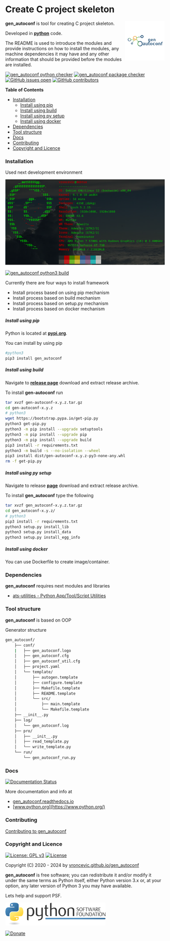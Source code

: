 # Create C project skeleton

<img align="right" src="https://raw.githubusercontent.com/vroncevic/gen_autoconf/dev/docs/gen_autoconf_logo.png" width="25%">

**gen_autoconf** is tool for creating C project skeleton.

Developed in **[python](https://www.python.org/)** code.

The README is used to introduce the modules and provide instructions on
how to install the modules, any machine dependencies it may have and any
other information that should be provided before the modules are installed.

[![gen_autoconf python checker](https://github.com/vroncevic/gen_autoconf/actions/workflows/gen_autoconf_python_checker.yml/badge.svg)](https://github.com/vroncevic/gen_autoconf/actions/workflows/gen_autoconf_python_checker.yml) [![gen_autoconf package checker](https://github.com/vroncevic/gen_autoconf/actions/workflows/gen_autoconf_package_checker.yml/badge.svg)](https://github.com/vroncevic/gen_autoconf/actions/workflows/gen_autoconf_package.yml) [![GitHub issues open](https://img.shields.io/github/issues/vroncevic/gen_autoconf.svg)](https://github.com/vroncevic/gen_autoconf/issues) [![GitHub contributors](https://img.shields.io/github/contributors/vroncevic/gen_autoconf.svg)](https://github.com/vroncevic/gen_autoconf/graphs/contributors)

<!-- START doctoc generated TOC please keep comment here to allow auto update -->
<!-- DON'T EDIT THIS SECTION, INSTEAD RE-RUN doctoc TO UPDATE -->
**Table of Contents**

- [Installation](#installation)
    - [Install using pip](#install-using-pip)
    - [Install using build](#install-using-build)
    - [Install using py setup](#install-using-py-setup)
    - [Install using docker](#install-using-docker)
- [Dependencies](#dependencies)
- [Tool structure](#tool-structure)
- [Docs](#docs)
- [Contributing](#contributing)
- [Copyright and Licence](#copyright-and-licence)

<!-- END doctoc generated TOC please keep comment here to allow auto update -->

### Installation

Used next development environment

![debian linux os](https://raw.githubusercontent.com/vroncevic/gen_autoconf/dev/docs/debtux.png)

[![gen_autoconf python3 build](https://github.com/vroncevic/gen_autoconf/actions/workflows/gen_autoconf_python3_build.yml/badge.svg)](https://github.com/vroncevic/gen_autoconf/actions/workflows/gen_autoconf_python3_build.yml)

Currently there are four ways to install framework
* Install process based on using pip mechanism
* Install process based on build mechanism
* Install process based on setup.py mechanism
* Install process based on docker mechanism

##### Install using pip

Python is located at **[pypi.org](https://pypi.org/project/gen_autoconf/)**.

You can install by using pip

```bash
#python3
pip3 install gen_autoconf
```

##### Install using build

Navigate to **[release page](https://github.com/vroncevic/gen_autoconf/releases)** download and extract release archive.

To install **gen-autoconf** run

```bash
tar xvzf gen-autoconf-x.y.z.tar.gz
cd gen-autoconf-x.y.z
# python3
wget https://bootstrap.pypa.io/get-pip.py
python3 get-pip.py 
python3 -m pip install --upgrade setuptools
python3 -m pip install --upgrade pip
python3 -m pip install --upgrade build
pip3 install -r requirements.txt
python3 -m build -s --no-isolation --wheel
pip3 install dist/gen-autoconf-x.y.z-py3-none-any.whl
rm -f get-pip.py
```

##### Install using py setup

Navigate to release **[page](https://github.com/vroncevic/gen_autoconf/releases/)** download and extract release archive.

To install **gen_autoconf** type the following

```bash
tar xvzf gen_autoconf-x.y.z.tar.gz
cd gen_autoconf-x.y.z/
# python3
pip3 install -r requirements.txt
python3 setup.py install_lib
python3 setup.py install_data
python3 setup.py install_egg_info
```

##### Install using docker

You can use Dockerfile to create image/container.

### Dependencies

**gen_autoconf** requires next modules and libraries

* [ats-utilities - Python App/Tool/Script Utilities](https://vroncevic.github.io/gen_autoconf)

### Tool structure

**gen_autoconf** is based on OOP

Generator structure

```bash
gen_autoconf/
    ├── conf/
    |   ├── gen_autoconf.logo
    │   ├── gen_autoconf.cfg
    │   ├── gen_autoconf_util.cfg
    │   ├── project.yaml
    │   └── template/
    │       ├── autogen.template
    │       ├── configure.template
    │       ├── Makefile.template
    │       ├── README.template
    │       └── src/
    │           ├── main.template
    │           └── Makefile.template
    ├── __init__.py
    ├── log/
    │   └── gen_autoconf.log
    ├── pro/
    │   ├── __init__.py
    │   ├── read_template.py
    │   └── write_template.py
    └── run/
        └── gen_autoconf_run.py
```

### Docs

[![Documentation Status](https://readthedocs.org/projects/gen_autoconf/badge/?version=latest)](https://gen-autoconf.readthedocs.io/en/latest/?badge=latest)

More documentation and info at

* [gen_autoconf.readthedocs.io](https://gen-autoconf.readthedocs.io)
* [www.python.org](https://www.python.org/)

### Contributing

[Contributing to gen_autoconf](CONTRIBUTING.md)

### Copyright and Licence

[![License: GPL v3](https://img.shields.io/badge/License-GPLv3-blue.svg)](https://www.gnu.org/licenses/gpl-3.0) [![License](https://img.shields.io/badge/License-Apache%202.0-blue.svg)](https://opensource.org/licenses/Apache-2.0)

Copyright (C) 2020 - 2024 by [vroncevic.github.io/gen_autoconf](https://vroncevic.github.io/gen_autoconf/)

**gen_autoconf** is free software; you can redistribute it and/or modify
it under the same terms as Python itself, either Python version 3.x or,
at your option, any later version of Python 3 you may have available.

Lets help and support PSF.

[![Python Software Foundation](https://raw.githubusercontent.com/vroncevic/gen_autoconf/dev/docs/psf-logo-alpha.png)](https://www.python.org/psf/)

[![Donate](https://www.paypalobjects.com/en_US/i/btn/btn_donateCC_LG.gif)](https://www.python.org/psf/donations/)
